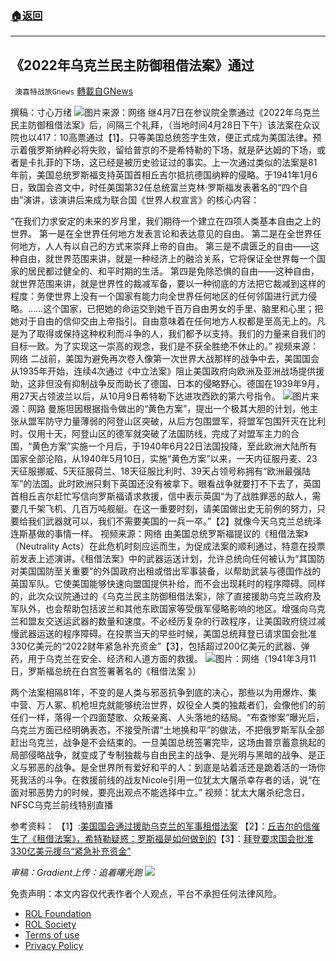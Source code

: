 ###  [:house:返回](README.md)
---


## 《2022年乌克兰民主防御租借法案》通过
` 澳喜特战旅Gnews` [轉載自GNews](https://gnews.org/zh-hans/2454480/)

撰稿：寸心万绪
 ![](https://assets.gnews.org/wp-content/uploads/2022/05/image-122.png)图片来源：网络 
继4月7日在参议院全票通过《2022年乌克兰民主防御租借法案》后，间隔三个礼拜，（当地时间4月28日下午）该法案在众议院也以417：10高票通过【1】。只等美国总统签字生效，便正式成为美国法律。预示着俄罗斯纳粹必将失败，留给普京的不是希特勒的下场，就是萨达姆的下场，或者是卡扎菲的下场，这已经是被历史验证过的事实。上一次通过类似的法案是81年前，美国总统罗斯福支持英国首相丘吉尔抵抗德国纳粹的侵略。于1941年1月6日，致国会咨文中，时任美国第32任总统富兰克林·罗斯福发表著名的“四个自由”演讲，该演讲后来成为联合国《世界人权宣言》的核心内容：
 
“在我们力求安定的未来的岁月里，我们期待一个建立在四项人类基本自由之上的世界。
第一是在全世界任何地方发表言论和表达意见的自由。
第二是在全世界任何地方，人人有以自己的方式来崇拜上帝的自由。
第三是不虞匮乏的自由——这种自由，就世界范围来讲，就是一种经济上的融洽关系，它将保证全世界每一个国家的居民都过健全的、和平时期的生活。
第四是免除恐惧的自由——这种自由，就世界范围来讲，就是世界性的裁减军备，要以一种彻底的方法把它裁减到这样的程度：务使世界上没有一个国家有能力向全世界任何地区的任何邻国进行武力侵略。……这个国家，已把她的命运交到她千百万自由男女的手里、脑里和心里；把她对于自由的信仰交由上帝指引。自由意味着在任何地方人权都是至高无上的。凡是为了取得或保持这种权利而斗争的人，我们都予以支持。我们的力量来自我们的目标一致。为了实现这一崇高的观念，我们是不获全胜绝不休止的。”
 视频来源：网络 
二战前，美国为避免再次卷入像第一次世界大战那样的战争中去，美国国会从1935年开始，连续4次通过《中立法案》阻止美国政府向欧洲及亚洲战场提供援助，这非但没有抑制战争反而助长了德国、日本的侵略野心。德国在1939年9月，用27天占领波兰以后，从10月9日希特勒下达进攻西欧的第六号指令。
 ![](https://assets.gnews.org/wp-content/uploads/2022/05/image-123.png)图片来源：网路 
曼施坦因根据指令做出的“黄色方案”，提出一个极其大胆的计划，他主张从盟军防守力量薄弱的阿登山区突破，从后方包围盟军，将盟军包围歼灭在比利时。仅用十天，阿登山区的德军就突破了法国防线，完成了对盟军主力的合围，“黄色方案”实施一个月后，于1940年6月22日法国投降，至此欧洲大陆所有国家全部沦陷，从1940年5月10日，实施“黄色方案”以来，一天内征服丹麦、23天征服挪威、5天征服荷兰、18天征服比利时、39天占领号称拥有“欧洲最强陆军”的法国。此时欧洲只剩下英国还没有被拿下。眼看战争就要打不下去了，英国首相丘吉尔赶忙写信向罗斯福请求救援，信中表示英国“为了战胜罪恶的敌人，需要几千架飞机、几百万吨舰艇。在这一重要时刻，请美国做出史无前例的努力，只要给我们武器就可以，我们不需要美国的一兵一卒。”【2】就像今天乌克兰总统泽连斯基做的事情一样。
 视频来源：网络 
由美国总统罗斯福提议的《租借法案》（Neutrality Acts）在此危机时刻应运而生，为促成法案的顺利通过，特意在投票前发表上述演讲。《租借法案》中的武器运送计划，允许总统向任何被认为“其国防对美国国防至关重要”的外国政府出租或借出军事装备，以帮助武装与德国作战的英国军队。它使美国能够快速向盟国提供补给，而不会出现耗时的程序障碍。同样的，此次众议院通过的《乌克兰民主防御租借法案》，除了直接援助乌克兰政府及军队外，也会帮助包括波兰和其他东欧国家等受俄军侵略影响的地区。增强向乌克兰和盟友交送运武器的数量和速度。不必经历复杂的行政程序，让美国政府绕过减慢武器运送的程序障碍。在投票当天的早些时候，美国总统拜登已请求国会批准330亿美元的“2022财年紧急补充资金”【3】，包括超过200亿美元的武器、弹药，用于乌克兰在安全、经济和人道方面的救援。
 ![](https://assets.gnews.org/wp-content/uploads/2022/05/image-124.png)图片：网络（1941年3月11日，罗斯福总统在白宫签署著名的《租借法案 》）
 
两个法案相隔81年，不变的是人类与邪恶抗争到底的决心，那些以为用爆炸、集中营、万人冢、机枪坦克就能够统治世界，奴役全人类的独裁者们，会像他们的前任们一样，落得一个四面楚歌、众叛亲离、人头落地的结局。“布查惨案”曝光后，乌克兰方面已经明确表态，不接受所谓“土地换和平”的做法，不把俄罗斯军队全部赶出乌克兰，战争是不会结束的。一旦美国总统签署完毕，这场由普京蓄意挑起的局部侵略战争，就变成了专制独裁与自由民主的战争、是光明与黑暗的战争、是正义与邪恶的战争。是全世界所有爱好和平的人：到底是站着活还是跪着活的一场你死我活的斗争。在救援前线的战友Nicole引用一位犹太大屠杀幸存者的话，说“在面对邪恶势力的时候，要亮出观点不能选择中立。”
 视频：犹太大屠杀纪念日，NFSC乌克兰前线特别直播

参考资料：
【1】:[美国国会通过援助乌克兰的军事租借法案](https://m.china.com/news/13001813/20220429/42148447.html)
【2】：[丘吉尔的信催生了《租借法案》，希特勒疑惑：罗斯福是如何做到的](https://xw.qq.com/cmsid/20210401A0DHQA00?f=newdc)【3】：[拜登要求国会批准330亿美元援乌“紧急补充资金”](https://baijiahao.baidu.com/s?id=1731414589747250193&amp;wfr=spider&amp;for=pc&amp;searchword=%25E6%258B%259C%25E7%2599%25BB330%25E4%25BA%25BF)
 
*审稿：Gradient上传：追着曙光跑*
 ![](https://assets.gnews.org/wp-content/uploads/2022/05/TA1.jpg) 

免责声明：本文内容仅代表作者个人观点，平台不承担任何法律风险。
  
- [ROL Foundation](https://rolfoundation.org/)
- [ROL Society](https://rolsociety.org/)
- [Terms of use](https://gnews.org/terms-of-use-3/)
- [Privacy Policy](https://gnews.org/privacy-policy/)
